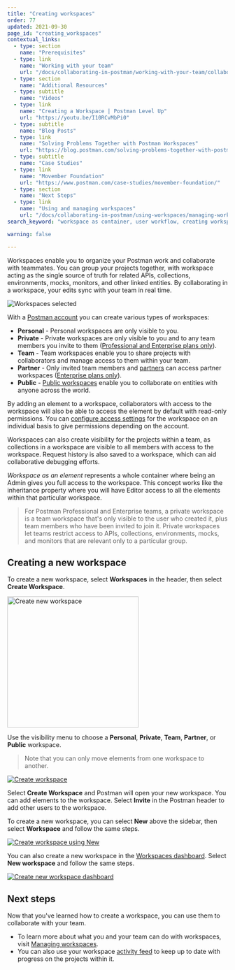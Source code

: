 ```yaml
---
title: "Creating workspaces"
order: 77
updated: 2021-09-30
page_id: "creating_workspaces"
contextual_links:
  - type: section
    name: "Prerequisites"
  - type: link
    name: "Working with your team"
    url: "/docs/collaborating-in-postman/working-with-your-team/collaboration-overview/"
  - type: section
    name: "Additional Resources"
  - type: subtitle
    name: "Videos"
  - type: link
    name: "Creating a Workspace | Postman Level Up"
    url: "https://youtu.be/I10RCvMbPi0"
  - type: subtitle
    name: "Blog Posts"
  - type: link
    name: "Solving Problems Together with Postman Workspaces"
    url: "https://blog.postman.com/solving-problems-together-with-postman-workspaces/"
  - type: subtitle
    name: "Case Studies"
  - type: link
    name: "Movember Foundation"
    url: "https://www.postman.com/case-studies/movember-foundation/"
  - type: section
    name: "Next Steps"
  - type: link
    name: "Using and managing workspaces"
    url: "/docs/collaborating-in-postman/using-workspaces/managing-workspaces/"
search_keyword: "workspace as container, user workflow, creating workspaces, personal workspace, team workspace, private workspace, new workspace"

warning: false

---
```


Workspaces enable you to organize your Postman work and collaborate with teammates. You can group your projects together, with workspace acting as the single source of truth for related APIs, collections, environments, mocks, monitors, and other linked entities. By collaborating in a workspace, your edits sync with your team in real time.

<img alt="Workspaces selected" src="https://assets.postman.com/postman-docs/workspace-overview-switcher-selected-v9.19.jpg"/>

With a [Postman account](/docs/getting-started/postman-account/) you can create various types of workspaces:

* **Personal** - Personal workspaces are only visible to you.
* **Private** - Private workspaces are only visible to you and to any team members you invite to them ([Professional and Enterprise plans only](https://www.postman.com/pricing)).
* **Team** - Team workspaces enable you to share projects with collaborators and manage access to them within your team.
* **Partner** - Only invited team members and [partners](/docs/collaborating-in-postman/using-workspaces/partner-workspaces/) can access partner workspaces ([Enterprise plans only](https://www.postman.com/pricing)).
* **Public** - [Public workspaces](/docs/collaborating-in-postman/using-workspaces/public-workspaces/) enable you to collaborate on entities with anyone across the world.

By adding an element to a workspace, collaborators with access to the workspace will also be able to access the element by default with read-only permissions. You can [configure access settings](/docs/collaborating-in-postman/roles-and-permissions/) for the workspace on an individual basis to give permissions depending on the account.

Workspaces can also create visibility for the projects within a team, as collections in a workspace are visible to all members with access to the workspace. Request history is also saved to a workspace, which can aid collaborative debugging efforts.

_Workspace as an element_ represents a whole container where being an Admin gives you full access to the workspace. This concept works like the inheritance property where you will have Editor access to all the elements within that particular workspace.

> For Postman Professional and Enterprise teams, a private workspace is a team workspace that's only visible to the user who created it, plus team members who have been invited to join it. Private workspaces let teams restrict access to APIs, collections, environments, mocks, and monitors that are relevant only to a particular group.

## Creating a new workspace

To create a new workspace, select **Workspaces** in the header, then select **Create Workspace**.

<img alt="Create new workspace" src="https://assets.postman.com/postman-docs/workspace-switcher-v9.19.jpg" width="300px"/>

Use the visibility menu to choose a __Personal__, __Private__, __Team__, __Partner__, or __Public__ workspace.

> Note that you can only move elements from one workspace to another.

[![Create workspace](https://assets.postman.com/postman-docs/v10/create-workspace-v10.jpg)](https://assets.postman.com/postman-docs/v10/create-workspace-v10.jpg)

Select **Create Workspace** and Postman will open your new workspace. You can add elements to the workspace. Select __Invite__ in the Postman header to add other users to the workspace.

To create a new workspace, you can select __New__ above the sidebar, then select __Workspace__ and follow the same steps.

[![Create workspace using New](https://assets.postman.com/postman-docs/create-workspace-new-button-v9.jpg)](https://assets.postman.com/postman-docs/create-workspace-new-button-v9.jpg)

You can also create a new workspace in the [Workspaces dashboard](https://app.getpostman.com/dashboard). Select **New workspace** and follow the same steps.

[![Create new workspace dashboard](https://assets.postman.com/postman-docs/create-new-workspace-dashboard-v9.jpg)](https://assets.postman.com/postman-docs/create-new-workspace-dashboard-v9.jpg)

## Next steps

Now that you've learned how to create a workspace, you can use them to collaborate with your team.

* To learn more about what you and your team can do with workspaces, visit [Managing workspaces](/docs/collaborating-in-postman/using-workspaces/managing-workspaces/).
* You can also use your workspace [activity feed](/docs/collaborating-in-postman/using-workspaces/changelog-and-restoring-collections/) to keep up to date with progress on the projects within it.
